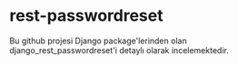 ﻿# rest-passwordreset
Bu github projesi Django package'lerinden olan django_rest_passwordreset'i detaylı olarak incelemektedir.
